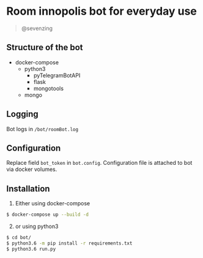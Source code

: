 # Room innopolis bot for everyday use 
> @sevenzing

Structure of the bot
---
+ docker-compose
   + python3
        + pyTelegramBotAPI 
        + flask  
        + mongotools
    + mongo

Logging
---
Bot logs in `/bot/roomBot.log`


Configuration
---
Replace field `bot_token` in `bot.config`. Configuration file is attached to bot via docker volumes.

Installation
---
1. Either using docker-compose
```bash
$ docker-compose up --build -d
```
2. or using python3
```bash
$ cd bot/
$ python3.6 -m pip install -r requirements.txt
$ python3.6 run.py
```

